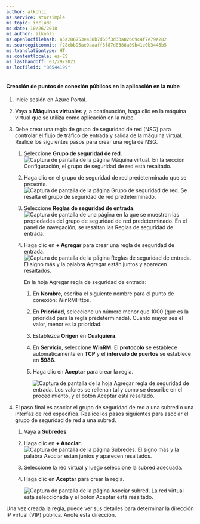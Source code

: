 ```yaml
---
author: alkohli
ms.service: storsimple
ms.topic: include
ms.date: 10/26/2018
ms.author: alkohli
ms.openlocfilehash: a5a286753e438b7d65f3d33a82669c4f7e79a282
ms.sourcegitcommit: f28ebb95ae9aaaff3f87d8388a09b41e0b3445b5
ms.translationtype: HT
ms.contentlocale: es-ES
ms.lasthandoff: 03/29/2021
ms.locfileid: "86544199"
---
```

#### <a name="to-create-public-endpoints-on-the-cloud-appliance"></a>Creación de puntos de conexión públicos en la aplicación en la nube

1. Inicie sesión en Azure Portal.
2. Vaya a **Máquinas virtuales** y, a continuación, haga clic en la máquina virtual que se utiliza como aplicación en la nube.
    
3. Debe crear una regla de grupo de seguridad de red (NSG) para controlar el flujo de tráfico de entrada y salida de la máquina virtual. Realice los siguientes pasos para crear una regla de NSG.
    1. Seleccione **Grupo de seguridad de red**.
        ![Captura de pantalla de la página Máquina virtual. En la sección Configuración, el grupo de seguridad de red está resaltado.](./media/storsimple-8000-create-public-endpoints-cloud-appliance/sca-create-public-endpt1.png)

    2. Haga clic en el grupo de seguridad de red predeterminado que se presenta.
        ![Captura de pantalla de la página Grupo de seguridad de red. Se resalta el grupo de seguridad de red predeterminado.](./media/storsimple-8000-create-public-endpoints-cloud-appliance/sca-create-public-endpt2.png)

    3. Seleccione **Reglas de seguridad de entrada**.
        ![Captura de pantalla de una página en la que se muestran las propiedades del grupo de seguridad de red predeterminado. En el panel de navegación, se resaltan las Reglas de seguridad de entrada.](./media/storsimple-8000-create-public-endpoints-cloud-appliance/sca-create-public-endpt3.png)

    4. Haga clic en **+ Agregar** para crear una regla de seguridad de entrada.
        ![Captura de pantalla de la página Reglas de seguridad de entrada. El signo más y la palabra Agregar están juntos y aparecen resaltados.](./media/storsimple-8000-create-public-endpoints-cloud-appliance/sca-create-public-endpt4.png)

        En la hoja Agregar regla de seguridad de entrada:

        1. En **Nombre**, escriba el siguiente nombre para el punto de conexión: WinRMHttps.
        
        2. En **Prioridad**, seleccione un número menor que 1000 (que es la prioridad para la regla predeterminada). Cuanto mayor sea el valor, menor es la prioridad.

        3. Establezca **Origen** en **Cualquiera**.

        4. En **Servicio**, seleccione **WinRM**. El **protocolo** se establece automáticamente en **TCP** y el **intervalo de puertos** se establece en **5986**.

        5. Haga clic en **Aceptar** para crear la regla.

            ![Captura de pantalla de la hoja Agregar regla de seguridad de entrada. Los valores se rellenan tal y como se describe en el procedimiento, y el botón Aceptar está resaltado.](./media/storsimple-8000-create-public-endpoints-cloud-appliance/sca-create-public-endpt5.png)

4. El paso final es asociar el grupo de seguridad de red a una subred o una interfaz de red específica. Realice los pasos siguientes para asociar el grupo de seguridad de red a una subred.
    1. Vaya a **Subredes**.
    2. Haga clic en **+ Asociar**.
        ![Captura de pantalla de la página Subredes. El signo más y la palabra Asociar están juntos y aparecen resaltados.](./media/storsimple-8000-create-public-endpoints-cloud-appliance/sca-create-public-endpt7.png)

    3. Seleccione la red virtual y luego seleccione la subred adecuada.
    4. Haga clic en **Aceptar** para crear la regla.

        ![Captura de pantalla de la página Asociar subred. La red virtual está seleccionada y el botón Aceptar está resaltado.](./media/storsimple-8000-create-public-endpoints-cloud-appliance/sca-create-public-endpt11.png)

Una vez creada la regla, puede ver sus detalles para determinar la dirección IP virtual (VIP) pública. Anote esta dirección.


